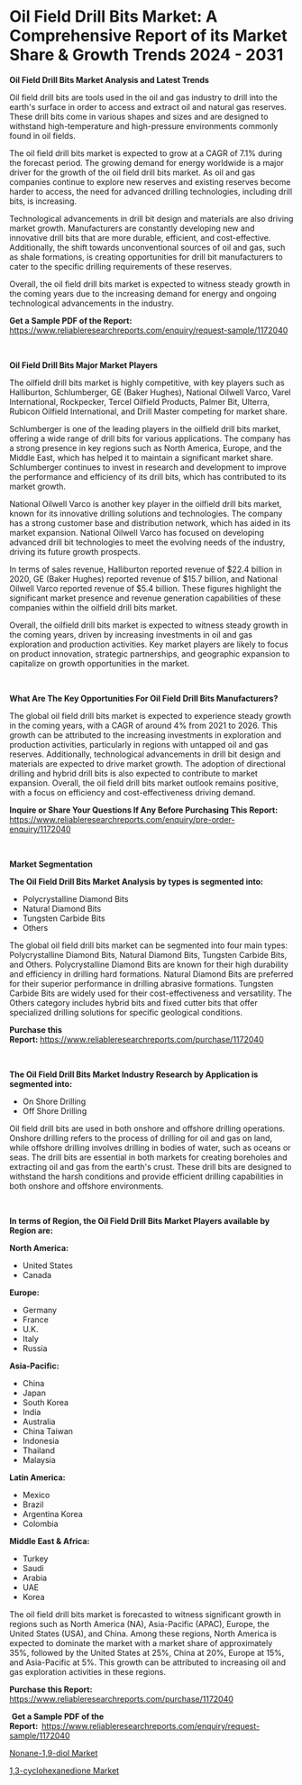 <p><h1>Oil Field Drill Bits Market: A Comprehensive Report of its Market Share & Growth Trends 2024 - 2031</h1></p><p><strong>Oil Field Drill Bits Market Analysis and Latest Trends</strong></p>
<p><p>Oil field drill bits are tools used in the oil and gas industry to drill into the earth's surface in order to access and extract oil and natural gas reserves. These drill bits come in various shapes and sizes and are designed to withstand high-temperature and high-pressure environments commonly found in oil fields.</p><p>The oil field drill bits market is expected to grow at a CAGR of 7.1% during the forecast period. The growing demand for energy worldwide is a major driver for the growth of the oil field drill bits market. As oil and gas companies continue to explore new reserves and existing reserves become harder to access, the need for advanced drilling technologies, including drill bits, is increasing.</p><p>Technological advancements in drill bit design and materials are also driving market growth. Manufacturers are constantly developing new and innovative drill bits that are more durable, efficient, and cost-effective. Additionally, the shift towards unconventional sources of oil and gas, such as shale formations, is creating opportunities for drill bit manufacturers to cater to the specific drilling requirements of these reserves.</p><p>Overall, the oil field drill bits market is expected to witness steady growth in the coming years due to the increasing demand for energy and ongoing technological advancements in the industry.</p></p>
<p><strong>Get a Sample PDF of the Report:&nbsp;</strong> <a href="https://www.reliableresearchreports.com/enquiry/request-sample/1172040">https://www.reliableresearchreports.com/enquiry/request-sample/1172040</a></p>
<p>&nbsp;</p>
<p><strong>Oil Field Drill Bits Major Market Players</strong></p>
<p><p>The oilfield drill bits market is highly competitive, with key players such as Halliburton, Schlumberger, GE (Baker Hughes), National Oilwell Varco, Varel International, Rockpecker, Tercel Oilfield Products, Palmer Bit, Ulterra, Rubicon Oilfield International, and Drill Master competing for market share.</p><p>Schlumberger is one of the leading players in the oilfield drill bits market, offering a wide range of drill bits for various applications. The company has a strong presence in key regions such as North America, Europe, and the Middle East, which has helped it to maintain a significant market share. Schlumberger continues to invest in research and development to improve the performance and efficiency of its drill bits, which has contributed to its market growth.</p><p>National Oilwell Varco is another key player in the oilfield drill bits market, known for its innovative drilling solutions and technologies. The company has a strong customer base and distribution network, which has aided in its market expansion. National Oilwell Varco has focused on developing advanced drill bit technologies to meet the evolving needs of the industry, driving its future growth prospects.</p><p>In terms of sales revenue, Halliburton reported revenue of $22.4 billion in 2020, GE (Baker Hughes) reported revenue of $15.7 billion, and National Oilwell Varco reported revenue of $5.4 billion. These figures highlight the significant market presence and revenue generation capabilities of these companies within the oilfield drill bits market.</p><p>Overall, the oilfield drill bits market is expected to witness steady growth in the coming years, driven by increasing investments in oil and gas exploration and production activities. Key market players are likely to focus on product innovation, strategic partnerships, and geographic expansion to capitalize on growth opportunities in the market.</p></p>
<p>&nbsp;</p>
<p><strong>What Are The Key Opportunities For Oil Field Drill Bits Manufacturers?</strong></p>
<p><p>The global oil field drill bits market is expected to experience steady growth in the coming years, with a CAGR of around 4% from 2021 to 2026. This growth can be attributed to the increasing investments in exploration and production activities, particularly in regions with untapped oil and gas reserves. Additionally, technological advancements in drill bit design and materials are expected to drive market growth. The adoption of directional drilling and hybrid drill bits is also expected to contribute to market expansion. Overall, the oil field drill bits market outlook remains positive, with a focus on efficiency and cost-effectiveness driving demand.</p></p>
<p><strong>Inquire or Share Your Questions If Any Before Purchasing This Report:</strong> <a href="https://www.reliableresearchreports.com/enquiry/pre-order-enquiry/1172040">https://www.reliableresearchreports.com/enquiry/pre-order-enquiry/1172040</a></p>
<p>&nbsp;</p>
<p><strong>Market Segmentation</strong></p>
<p><strong>The Oil Field Drill Bits Market Analysis by types is segmented into:</strong></p>
<p><ul><li>Polycrystalline Diamond Bits</li><li>Natural Diamond Bits</li><li>Tungsten Carbide Bits</li><li>Others</li></ul></p>
<p><p>The global oil field drill bits market can be segmented into four main types: Polycrystalline Diamond Bits, Natural Diamond Bits, Tungsten Carbide Bits, and Others. Polycrystalline Diamond Bits are known for their high durability and efficiency in drilling hard formations. Natural Diamond Bits are preferred for their superior performance in drilling abrasive formations. Tungsten Carbide Bits are widely used for their cost-effectiveness and versatility. The Others category includes hybrid bits and fixed cutter bits that offer specialized drilling solutions for specific geological conditions.</p></p>
<p><strong>Purchase this Report:&nbsp;</strong><a href="https://www.reliableresearchreports.com/purchase/1172040">https://www.reliableresearchreports.com/purchase/1172040</a></p>
<p>&nbsp;</p>
<p><strong>The Oil Field Drill Bits Market Industry Research by Application is segmented into:</strong></p>
<p><ul><li>On Shore Drilling</li><li>Off Shore Drilling</li></ul></p>
<p><p>Oil field drill bits are used in both onshore and offshore drilling operations. Onshore drilling refers to the process of drilling for oil and gas on land, while offshore drilling involves drilling in bodies of water, such as oceans or seas. The drill bits are essential in both markets for creating boreholes and extracting oil and gas from the earth's crust. These drill bits are designed to withstand the harsh conditions and provide efficient drilling capabilities in both onshore and offshore environments.</p></p>
<p>&nbsp;</p>
<p><strong>In terms of Region, the Oil Field Drill Bits Market Players available by Region are:</strong></p>
<p>
    <p> <strong> North America: </strong>
        <ul>
            <li>United States</li>
            <li>Canada</li>
        </ul>
        </p> 
    <p> <strong> Europe: </strong>
        <ul>
            <li>Germany</li>
            <li>France</li>
            <li>U.K.</li>
            <li>Italy</li>
            <li>Russia</li>
        </ul>
        </p> 
    <p> <strong> Asia-Pacific: </strong>
        <ul>
            <li>China</li>
            <li>Japan</li>
            <li>South Korea</li>
            <li>India</li>
            <li>Australia</li>
            <li>China Taiwan</li>
            <li>Indonesia</li>
            <li>Thailand</li>
            <li>Malaysia</li>
        </ul>
        </p> 
    <p> <strong> Latin America: </strong>
        <ul>
            <li>Mexico</li>
            <li>Brazil</li>
            <li>Argentina Korea</li>
            <li>Colombia</li>
        </ul>
        </p> 
    <p> <strong> Middle East & Africa: </strong>
        <ul>
            <li>Turkey</li>
            <li>Saudi</li>
            <li>Arabia</li>
            <li>UAE</li>
            <li>Korea</li>
        </ul>
    </p>
    </p>
<p><p>The oil field drill bits market is forecasted to witness significant growth in regions such as North America (NA), Asia-Pacific (APAC), Europe, the United States (USA), and China. Among these regions, North America is expected to dominate the market with a market share of approximately 35%, followed by the United States at 25%, China at 20%, Europe at 15%, and Asia-Pacific at 5%. This growth can be attributed to increasing oil and gas exploration activities in these regions.</p></p>
<p><strong>Purchase this Report: </strong><a href="https://www.reliableresearchreports.com/purchase/1172040">https://www.reliableresearchreports.com/purchase/1172040</a></p>
<p>&nbsp;<strong>Get a Sample PDF of the Report:&nbsp;&nbsp;</strong><a href="https://www.reliableresearchreports.com/enquiry/request-sample/1172040">https://www.reliableresearchreports.com/enquiry/request-sample/1172040</a></p>
<p><strong></strong></p>
<p><p><a href="https://issuu.com/reportprime-2/docs/nonane-19-diol-market-size-2030.pptx">Nonane-1,9-diol Market</a></p><p><a href="https://issuu.com/reportprime-2/docs/13-cyclohexanedione-market-size-2030.pptx">1,3-cyclohexanedione Market</a></p></p>